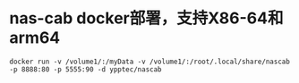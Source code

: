 # nas-cab docker部署，支持X86-64和arm64

``` shell
docker run -v /volume1/:/myData -v /volume1/:/root/.local/share/nascab -p 8888:80 -p 5555:90 -d ypptec/nascab
```